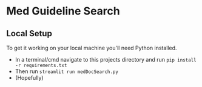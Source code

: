 # Med Guideline Search
## Local Setup
To get it working on your local machine you'll need Python installed.
- In a terminal/cmd navigate to this projects directory and run `pip install -r requirements.txt`
- Then run `streamlit run medDocSearch.py`
- (Hopefully)